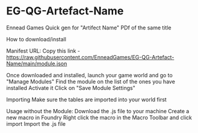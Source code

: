# EG-QG-Artefact-Name
Ennead Games Quick gen for "Artifect Name" PDf of the same title

How to download/install

Manifest URL:
Copy this link - https://raw.githubusercontent.com/EnneadGames/EG-QG-Artefact-Name/main/module.json


Once downloaded and installed, launch your game world and go to "Manage Modules"
Find the module on the list of the ones you have installed
Activate it
Click on "Save Module Settings"

Importing
Make sure the tables are imported into your world first

Usage without the Module:
Download the .js file to your machine
Create a new macro in Foundry
Right click the macro in the Macro Toolbar and click import
Import the .js file 